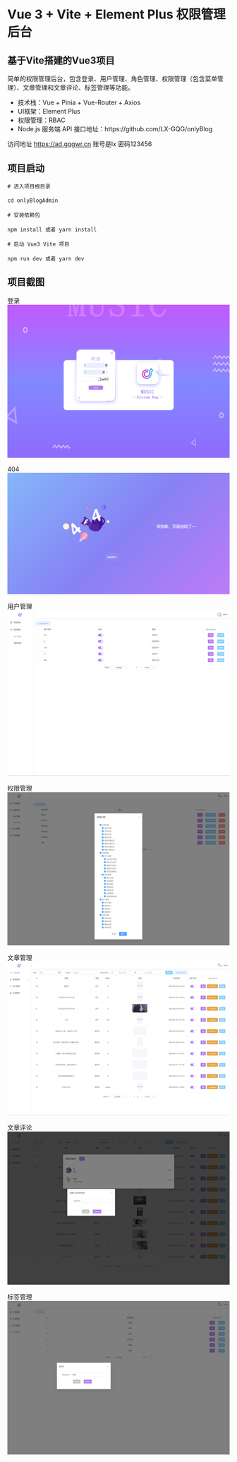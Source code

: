 # Vue 3 + Vite + Element Plus 权限管理后台

## 基于Vite搭建的Vue3项目

简单的权限管理后台，包含登录、用户管理、角色管理、权限管理（包含菜单管理）、文章管理和文章评论、标签管理等功能。

<ul>
    <li>技术栈：Vue + Pinia + Vue-Router + Axios</li>
    <li>UI框架：Element Plus</li>
    <li>权限管理：RBAC</li>
    <li>Node.js 服务端 API 接口地址：https://github.com/LX-GQG/onlyBlog </li>    
</ul>

访问地址 https://ad.gqgwr.cn 账号是lx 密码123456

## 项目启动
```
# 进入项目根目录

cd onlyBlogAdmin

# 安装依赖包

npm install 或者 yarn install

# 启动 Vue3 Vite 项目

npm run dev 或者 yarn dev
```

## 项目截图
登录
![登录](gitImg/Snipaste_2023-08-28_10-18-42.png)

404
![登录](gitImg/Snipaste_2024-03-29_19-45-46.png)

用户管理
![用户管理](gitImg/Snipaste_2023-08-28_10-17-58.png)

权限管理
![角色管理](gitImg/Snipaste_2023-08-28_10-18-15.png)

文章管理
![文章管理](gitImg/Snipaste_2023-08-28_10-17-33.png)

文章评论
![文章评论](gitImg/Snipaste_2023-09-27_14-47-12.png)

标签管理
![标签管理](gitImg/Snipaste_2023-09-27_14-47-30.png)
